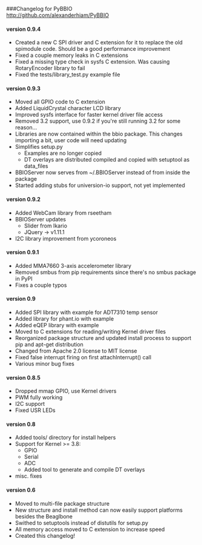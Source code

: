 ###Changelog for PyBBIO  
http://github.com/alexanderhiam/PyBBIO   

#### version 0.9.4
  * Created a new C SPI driver and C extension for it to replace the old 
    spimodule code. Should be a good performance improvement
  * Fixed a couple memory leaks in C extensions 
  * Fixed a missing type check in sysfs C extension. Was causing RotaryEncoder 
    library to fail
  * Fixed the tests/library_test.py example file

#### version 0.9.3
  * Moved all GPIO code to C extension
  * Added LiquidCrystal character LCD library
  * Improved sysfs interface for faster kernel driver file access 
  * Removed 3.2 support, use 0.9.2 if you're still running 3.2 for some reason...
  * Libraries are now contained within the bbio package. This changes importing a bit, user code will need updating
  * Simplifies setup.py
    * Examples are no longer copied
    * DT overlays are distributed compiled and copied with setuptool as data_files
  * BBIOServer now serves from ~/.BBIOServer instead of from inside the package
  * Started adding stubs for universion-io support, not yet implemented

#### version 0.9.2
  * Added WebCam library from rseetham
  * BBIOServer updates
    * Slider from Ikario
    * JQuery -> v1.11.1
  * I2C library improvement from ycoroneos

#### version 0.9.1
  * Added MMA7660 3-axis accelerometer library
  * Removed smbus from pip requirements since there's no smbus package in PyPI
  * Fixes a couple typos

#### version 0.9
  * Added SPI library with example for ADT7310 temp sensor
  * Added library for phant.io with example
  * Added eQEP library with example
  * Moved to C extensions for reading/writing Kernel driver files
  * Reorganized package structure and updated install process to support pip and apt-get distribution
  * Changed from Apache 2.0 license to MIT license
  * Fixed false interrupt firing on first attachInterrupt() call
  * Various minor bug fixes

#### version 0.8.5
 * Dropped mmap GPIO, use Kernel drivers
 * PWM fully working
 * I2C support
 * Fixed USR LEDs

#### version 0.8
 * Added tools/ directory for install helpers
 * Support for Kernel >= 3.8:
   * GPIO
   * Serial
   * ADC
   * Added tool to generate and compile DT overlays
 * misc. fixes

#### version 0.6
 * Moved to multi-file package structure
 * New structure and install method can now easily support platforms besides 
   the Beaglbone
 * Swithed to setuptools instead of distutils for setup.py
 * All memory access moved to C extension to increase speed
 * Created this changelog!
